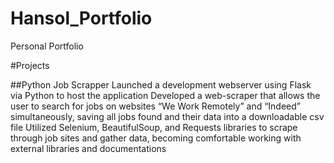 # Hansol_Portfolio
Personal Portfolio

#Projects

##Python Job Scrapper
Launched a development webserver using Flask via Python to host the application
Developed a web-scraper that allows the user to search for jobs on websites “We Work Remotely” and “Indeed” simultaneously, saving all jobs found and their data into a downloadable csv file 
Utilized Selenium, BeautifulSoup, and Requests libraries to scrape through job sites and gather data, becoming comfortable working with external libraries and documentations

